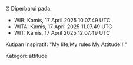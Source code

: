⏰ Diperbarui pada:
- WIB: Kamis, 17 April 2025 10.07.49 UTC
- WITA: Kamis, 17 April 2025 11.07.49 UTC
- WIT: Kamis, 17 April 2025 12.07.49 UTC

Kutipan Inspiratif:
"My life,My rules My Attitude!!!"


Kategori: attitude

